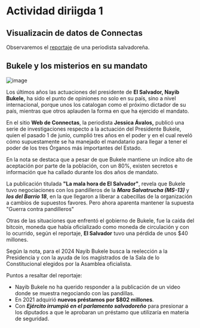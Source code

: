 # Actividad diriigda 1


## Visualizacin de datos de  Connectas

Observaremos el [reportaje](https://www.connectas.org/mala-hora-el-salvador/) de una periodista salvadoreña.

## Bukele y los misterios en su mandato ###

![image](https://user-images.githubusercontent.com/107199753/173470590-f1b55dde-8ff0-425b-9b28-edf6c58f5e5b.png)


Los últimos años las actuaciones del presidente de __El Salvador, Nayib Bukele,__ ha sido el punto de opiniones no solo en su país, sino a nivel internacional, porque unos los catalogan como el próximo dictador de su país, mientras que otros aplauden la forma en que ha ejercido el mandato.

En el sitio __Web de Connectas__, la periodista __Jessica Ávalos,__ publicó una serie de investigaciones respecto a la actuación del Presidente Bukele, quien el pasado 1 de junio, cumplió tres años en el poder y en el cual reveló cómo supuestamente se ha manejado el mandatario para llegar a tener el poder de los tres Órganos más importantes del Estado.

En la nota se destaca que a pesar de que Bukele mantiene un índice alto de aceptación por parte de la población, con un 80%, existen secretos e información que ha callado durante los dos años de mandato.

La publicación titulada __"La mala hora de El Salvador"__, revela que Bukele tuvo negociaciones con los pandilleros de la ***Mara Salvatrucha (MS-13)*** y ***los del Barrio 18***, en la que llegaron a liberar a cabecillas de la organización a cambios de supuestos favores. Pero ahora aparenta mantener la supuesta "Guerra contra pandilleros"

Otras de las situaciones que enfrentó el gobierno de Bukele, fue la caída del bitcoin, moneda que había oficializado como moneda de circulación y con lo ocurrido, según el reportaje, __El Salvador__ tuvo una pérdida de unos $40 millones.

Según la nota, para el 2024 Nayib Bukele busca la reelección a la Presidencia y con la ayuda de los magistrados de la Sala de lo Constitucional elegidos por la Asamblea oficialista.

Puntos a resaltar del reportaje:
- Nayib Bukele no ha querido responder a la publicación de un video donde se muestra negociando con las pandillas.
- En 2021 adquirió __nuevos préstamos por $802 millones__.
- Con ***Ejército irrumpió en el parlamento salvadoreño*** para presionar a los diputados a que le aprobaran un préstamo que utilizaría en materia de seguridad.


